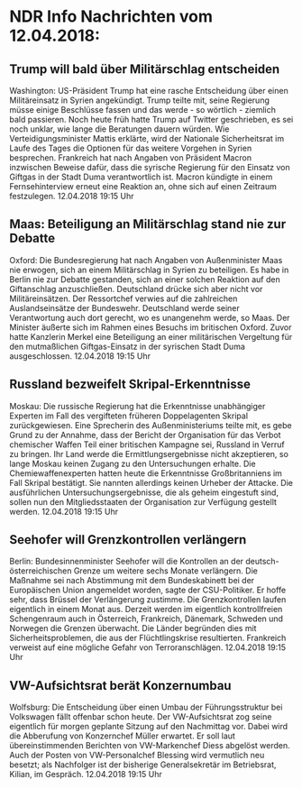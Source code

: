 # NDR Info Nachrichten vom 12.04.2018:


## Trump will bald über Militärschlag entscheiden
Washington: 	US-Präsident Trump hat eine rasche Entscheidung über einen Militäreinsatz in Syrien angekündigt. Trump teilte mit, seine Regierung müsse einige Beschlüsse fassen und das werde - so wörtlich - ziemlich bald passieren. Noch heute früh hatte Trump auf Twitter geschrieben, es sei noch unklar, wie lange die Beratungen dauern würden. Wie Verteidigungsminister Mattis erklärte, wird der Nationale Sicherheitsrat im Laufe des Tages die Optionen für das weitere Vorgehen in Syrien besprechen. Frankreich hat nach Angaben von Präsident Macron inzwischen Beweise dafür, dass die syrische Regierung für den Einsatz von Giftgas in der Stadt Duma verantwortlich ist. Macron kündigte in einem Fernsehinterview erneut eine Reaktion an, ohne sich auf einen Zeitraum festzulegen. 12.04.2018 19:15 Uhr 

## Maas: Beteiligung an Militärschlag stand nie zur Debatte
Oxford: Die Bundesregierung hat nach Angaben von Außenminister Maas nie erwogen, sich an einem Militärschlag in Syrien zu beteiligen. Es habe in Berlin nie zur Debatte gestanden, sich an einer solchen Reaktion auf den Giftanschlag anzuschließen. Deutschland drücke sich aber nicht vor Militäreinsätzen. Der Ressortchef verwies auf die zahlreichen Auslandseinsätze der Bundeswehr. Deutschland werde seiner Verantwortung auch dort gerecht, wo es unangenehm werde, so Maas. Der Minister äußerte sich im Rahmen eines Besuchs im britischen Oxford. Zuvor hatte Kanzlerin Merkel eine Beteiligung an einer militärischen Vergeltung für den mutmaßlichen Giftgas-Einsatz in der syrischen Stadt Duma ausgeschlossen. 12.04.2018 19:15 Uhr 

## Russland bezweifelt Skripal-Erkenntnisse
Moskau: Die russische Regierung hat die Erkenntnisse unabhängiger Experten im Fall des vergifteten früheren Doppelagenten Skripal zurückgewiesen. Eine Sprecherin des Außenministeriums teilte mit, es gebe Grund zu der Annahme, dass der Bericht der Organisation für das Verbot chemischer Waffen Teil einer britischen Kampagne sei, Russland in Verruf zu bringen. Ihr Land werde die Ermittlungsergebnisse nicht akzeptieren, so lange Moskau keinen Zugang zu den Untersuchungen erhalte. Die Chemiewaffenexperten hatten heute die Erkenntnisse Großbritanniens im Fall Skripal bestätigt. Sie nannten allerdings keinen Urheber der Attacke. Die ausführlichen Untersuchungsergebnisse, die als geheim eingestuft sind, sollen nun den Mitgliedsstaaten der Organisation zur Verfügung gestellt werden. 12.04.2018 19:15 Uhr 

## Seehofer will Grenzkontrollen verlängern
Berlin: Bundesinnenminister Seehofer will die Kontrollen an der deutsch-österreichischen Grenze um weitere sechs Monate verlängern. Die Maßnahme sei nach Abstimmung mit dem Bundeskabinett bei der Europäischen Union angemeldet worden, sagte der CSU-Politiker. Er hoffe sehr, dass Brüssel der Verlängerung zustimme. Die Grenzkontrollen laufen eigentlich in einem Monat aus. Derzeit werden im eigentlich kontrollfreien Schengenraum  auch in Österreich, Frankreich, Dänemark, Schweden und Norwegen die Grenzen überwacht. Die Länder begründen dies mit Sicherheitsproblemen, die aus der Flüchtlingskrise resultierten. Frankreich verweist auf eine mögliche Gefahr von Terroranschlägen. 12.04.2018 19:15 Uhr 

## VW-Aufsichtsrat berät Konzernumbau
Wolfsburg: Die Entscheidung über einen Umbau der Führungsstruktur bei Volkswagen fällt offenbar schon heute. Der VW-Aufsichtsrat zog seine eigentlich für morgen geplante Sitzung auf den Nachmittag vor. Dabei wird die Abberufung von Konzernchef Müller erwartet. Er soll laut übereinstimmenden Berichten von VW-Markenchef Diess abgelöst werden. Auch der Posten von VW-Personalchef Blessing wird vermutlich neu besetzt; als Nachfolger ist der bisherige Generalsekretär im Betriebsrat, Kilian, im Gespräch. 12.04.2018 19:15 Uhr 
